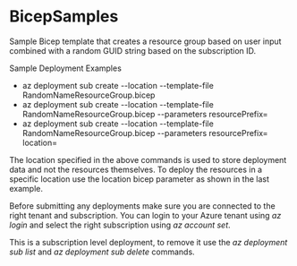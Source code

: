 # BicepSamples
Sample Bicep template that creates a resource group based on user input combined with a random GUID string based on the subscription ID.

Sample Deployment Examples
* az deployment sub create --location <deploymentLocation> --template-file RandomNameResourceGroup.bicep
* az deployment sub create --location <deploymentLocation> --template-file RandomNameResourceGroup.bicep --parameters resourcePrefix=<myPrefix>
* az deployment sub create --location <deploymentLocation> --template-file RandomNameResourceGroup.bicep --parameters resourcePrefix=<myPrefix> location=<resourceLocation>

The location specified in the above commands is used to store deployment data and not the resources themselves. To deploy the resources in a specific location use the location bicep parameter as shown in the last example.

Before submitting any deployments make sure you are connected to the right tenant and subscription.
You can login to your Azure tenant using *az login* and select the right subscription using *az account set*.

This is a subscription level deployment, to remove it use the *az deployment sub list* and *az deployment sub delete* commands.